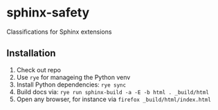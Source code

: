 # sphinx-safety
Classifications for Sphinx extensions


## Installation

1. Check out repo
2. Use `rye` for manageing the Python venv
3. Install Python dependencies: `rye sync`
4. Build docs via: `rye run sphinx-build -a -E -b html . _build/html`
5. Open any browser, for instance via `firefox _build/html/index.html`
